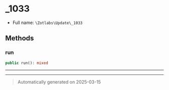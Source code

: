 
# _1033





* Full name: `\Zotlabs\Update\_1033`




## Methods


### run



```php
public run(): mixed
```












***


***
> Automatically generated on 2025-03-15
